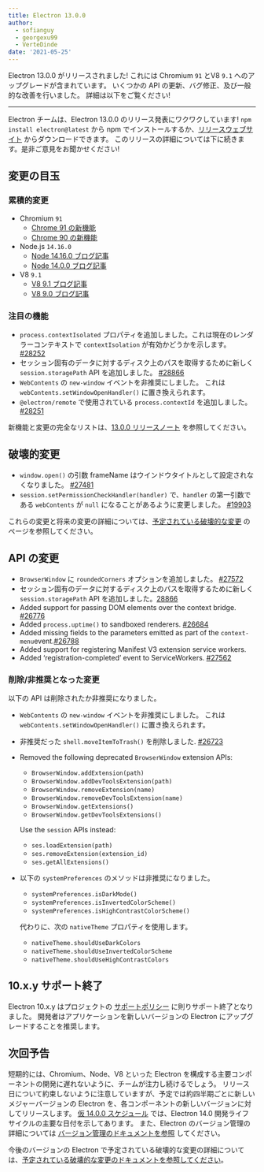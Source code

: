 ```yaml
---
title: Electron 13.0.0
author:
  - sofianguy
  - georgexu99
  - VerteDinde
date: '2021-05-25'
---
```


Electron 13.0.0 がリリースされました! これには Chromium `91` とV8 `9.1` へのアップグレードが含まれています。 いくつかの API の更新、バグ修正、及び一般的な改善を行いました。 詳細は以下をご覧ください!

---

Electron チームは、Electron 13.0.0 のリリース発表にワクワクしています! `npm install electron@latest` から npm でインストールするか、[リリースウェブサイト](https://electronjs.org/releases/stable) からダウンロードできます。 このリリースの詳細については下に続きます。是非ご意見をお聞かせください!

## 変更の目玉

### 累積的変更

* Chromium `91`
    * [Chrome 91 の新機能](https://developer.chrome.com/blog/new-in-chrome-91/)
    * [Chrome 90 の新機能](https://developer.chrome.com/blog/new-in-chrome-90/)
* Node.js `14.16.0`
    * [Node 14.16.0 ブログ記事](https://nodejs.org/en/blog/release/v14.16.0/)
    * [Node 14.0.0 ブログ記事](https://nodejs.org/en/blog/release/v14.0.0/)
* V8 `9.1`
    * [V8 9.1 ブログ記事](https://v8.dev/blog/v8-release-91)
    * [V8 9.0 ブログ記事](https://v8.dev/blog/v8-release-90)

### 注目の機能

* `process.contextIsolated` プロパティを追加しました。これは現在のレンダラーコンテキストで `contextIsolation` が有効かどうかを示します。 [#28252](https://github.com/electron/electron/pull/28252)
* セッション固有のデータに対するディスク上のパスを取得するために新しく `session.storagePath` API を追加しました。 [#28866](https://github.com/electron/electron/pull/28866)
* `WebContents` の `new-window` イベントを非推奨にしました。 これは `webContents.setWindowOpenHandler()` に置き換えられます。
* `@electron/remote` で使用されている `process.contextId` を追加しました。 [#28251](https://github.com/electron/electron/pull/28251)

新機能と変更の完全なリストは、[13.0.0 リリースノート](https://github.com/electron/electron/releases/tag/v13.0.0) を参照してください。

## 破壊的変更

* `window.open()` の引数 frameName はウインドウタイトルとして設定されなくなりました。 [#27481](https://github.com/electron/electron/pull/27481)
* `session.setPermissionCheckHandler(handler)` で、`handler` の第一引数である `webContents` が `null` になることがあるように変更しました。 [#19903](https://github.com/electron/electron/pull/19903)

これらの変更と将来の変更の詳細については、[予定されている破壊的な変更](https://github.com/electron/electron/electron/blob/master/docs/breaking-changes.md) のページを参照してください。

## API の変更

* `BrowserWindow` に `roundedCorners` オプションを追加しました。 [#27572](https://github.com/electron/electron/pull/27572)
* セッション固有のデータに対するディスク上のパスを取得するために新しく `session.storagePath` API を追加しました。[28866](https://github.com/electron/electron/pull/28866)
* Added support for passing DOM elements over the context bridge. [#26776](https://github.com/electron/electron/pull/26776)
* Added `process.uptime()` to sandboxed renderers. [#26684](https://github.com/electron/electron/pull/26684)
* Added missing fields to the parameters emitted as part of the `context-menu`event.[#26788](https://github.com/electron/electron/pull/26788)
* Added support for registering Manifest V3 extension service workers.
* Added ‘registration-completed’ event to ServiceWorkers. [#27562](https://github.com/electron/electron/pull/27562)

### 削除/非推奨となった変更

以下の API は削除されたか非推奨になりました。

* `WebContents` の `new-window` イベントを非推奨にしました。 これは `webContents.setWindowOpenHandler()` に置き換えられます。
* 非推奨だった `shell.moveItemToTrash()` を削除しました. [#26723](https://github.com/electron/electron/pull/26723)
* Removed the following deprecated `BrowserWindow` extension APIs:

    * `BrowserWindow.addExtension(path)`
    * `BrowserWindow.addDevToolsExtension(path)`
    * `BrowserWindow.removeExtension(name)`
    * `BrowserWindow.removeDevToolsExtension(name)`
    * `BrowserWindow.getExtensions()`
    * `BrowserWindow.getDevToolsExtensions()`

    Use the `session` APIs instead:

    * `ses.loadExtension(path)`
    * `ses.removeExtension(extension_id)`
    * `ses.getAllExtensions()`

* 以下の `systemPreferences` のメソッドは非推奨になりました。

    * `systemPreferences.isDarkMode()`
    * `systemPreferences.isInvertedColorScheme()`
    * `systemPreferences.isHighContrastColorScheme()`

    代わりに、次の `nativeTheme` プロパティを使用します。

    * `nativeTheme.shouldUseDarkColors`
    * `nativeTheme.shouldUseInvertedColorScheme`
    * `nativeTheme.shouldUseHighContrastColors`

## 10.x.y サポート終了

Electron 10.x.y はプロジェクトの [サポートポリシー](https://electronjs.org/docs/tutorial/support#supported-versions) に則りサポート終了となりました。 開発者はアプリケーションを新しいバージョンの Electron にアップグレードすることを推奨します。

## 次回予告

短期的には、Chromium、Node、V8 といった Electron を構成する主要コンポーネントの開発に遅れないように、チームが注力し続けるでしょう。 リリース日について約束しないように注意していますが、予定では約四半期ごとに新しいメジャーバージョンの Electron を、各コンポーネントの新しいバージョンに対してリリースします。 [仮 14.0.0 スケジュール](https://electronjs.org/docs/tutorial/electron-timelines) では、Electron 14.0 開発ライフサイクルの主要な日付を示してあります。 また、Electron のバージョン管理の詳細については [バージョン管理のドキュメントを参照](https://electronjs.org/docs/tutorial/electron-versioning) してください。

今後のバージョンの Electron で予定されている破壊的な変更の詳細については、[予定されている破壊的な変更のドキュメントを参照してください](https://github.com/electron/electron/blob/master/docs/breaking-changes.md)。
